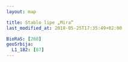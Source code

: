 ```yaml
---
layout: map

title: Stablo lipe „Mira“
last_modified_at: 2018-05-25T17:35:49+02:00

BioRaS: [268]
geoSrbija:
  L1_182: [87]
---
```

